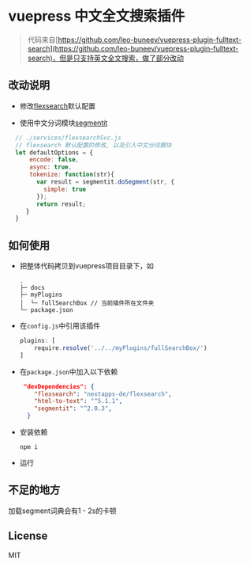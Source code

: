 # vuepress 中文全文搜索插件

> 代码来自[https://github.com/leo-buneev/vuepress-plugin-fulltext-search](https://github.com/leo-buneev/vuepress-plugin-fulltext-search)，但是只支持英文全文搜索，做了部分改动

## 改动说明
+ 修改[flexsearch](https://github.com/nextapps-de/flexsearch)默认配置

+ 使用中文分词模块[segmentit](https://github.com/linonetwo/segmentit)

```js
  // ./services/flexsearchSvc.js
  // flexsearch 默认配置的修改, 以及引入中文分词模块
  let defaultOptions = {
      encode: false,
      async: true,
      tokenize: function(str){
        var result = segmentit.doSegment(str, {
          simple: true
        });
        return result;
     }
  }
```

  


## 如何使用

+ 把整体代码拷贝到vuepress项目目录下，如

  ```
  .
  ├─ docs
  ├─ myPlugins
  │  └─ fullSearchBox // 当前插件所在文件夹
  └─ package.json
  ```

  

+ 在`config.js`中引用该插件

  ```js
  plugins: [
      require.resolve('../../myPlugins/fullSearchBox/')
  ]
  ```

+ 在`package.json`中加入以下依赖

  ```json
   "devDependencies": {
      "flexsearch": "nextapps-de/flexsearch",
      "html-to-text": "^5.1.1",
      "segmentit": "^2.0.3",
    }
  ```
  
+ 安装依赖

  ```
  npm i
  ```

+ 运行

## 不足的地方

加载segment词典会有1 - 2s的卡顿

## License

MIT